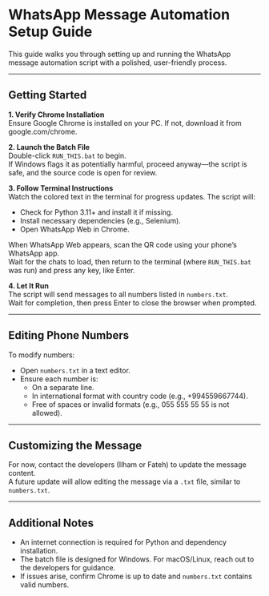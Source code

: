 # WhatsApp Message Automation Setup Guide

This guide walks you through setting up and running the WhatsApp message automation script with a polished, user-friendly process.

---

## Getting Started

**1. Verify Chrome Installation**  
Ensure Google Chrome is installed on your PC. If not, download it from google.com/chrome.

**2. Launch the Batch File**  
Double-click `RUN_THIS.bat` to begin.  
If Windows flags it as potentially harmful, proceed anyway—the script is safe, and the source code is open for review.

**3. Follow Terminal Instructions**  
Watch the colored text in the terminal for progress updates. The script will:  
- Check for Python 3.11+ and install it if missing.  
- Install necessary dependencies (e.g., Selenium).  
- Open WhatsApp Web in Chrome.  

When WhatsApp Web appears, scan the QR code using your phone’s WhatsApp app.  
Wait for the chats to load, then return to the terminal (where `RUN_THIS.bat` was run) and press any key, like Enter.

**4. Let It Run**  
The script will send messages to all numbers listed in `numbers.txt`.  
Wait for completion, then press Enter to close the browser when prompted.

---

## Editing Phone Numbers

To modify numbers:  
- Open `numbers.txt` in a text editor.  
- Ensure each number is:  
  - On a separate line.  
  - In international format with country code (e.g., +994559667744).  
  - Free of spaces or invalid formats (e.g., 055 555 55 55 is not allowed).

---

## Customizing the Message

For now, contact the developers (Ilham or Fateh) to update the message content.  
A future update will allow editing the message via a `.txt` file, similar to `numbers.txt`.

---

## Additional Notes

- An internet connection is required for Python and dependency installation.  
- The batch file is designed for Windows. For macOS/Linux, reach out to the developers for guidance.  
- If issues arise, confirm Chrome is up to date and `numbers.txt` contains valid numbers.
